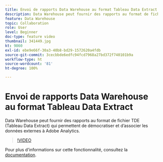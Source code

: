 ```yaml
---
title: Envoi de rapports Data Warehouse au format Tableau Data Extract
description: Data Warehouse peut fournir des rapports au format de fichier TDE (Tableau Data Extract) qui permettent de démocratiser et d’associer les données externes à Adobe Analytics.
feature: Data Warehouse
topic: Collaboration
role: User
level: Beginner
doc-type: feature video
thumbnail: 341449.jpg
kt: 9860
exl-id: ebe9e66f-30a3-40b8-bd29-1572620a4fdb
source-git-commit: 3cecbbde6edfc94fcd7968a27bd372f740101b9a
workflow-type: ht
source-wordcount: '81'
ht-degree: 100%

---
```


# Envoi de rapports Data Warehouse au format Tableau Data Extract

Data Warehouse peut fournir des rapports au format de fichier TDE (Tableau Data Extract) qui permettent de démocratiser et d’associer les données externes à Adobe Analytics.

>[!VIDEO](https://video.tv.adobe.com/v/341449/?quality=12&learn=on)

Pour plus dʼinformations sur cette fonctionnalité, consultez la [documentation](https://experienceleague.adobe.com/docs/analytics/export/data-warehouse/t-tableau.html?lang=fr).
